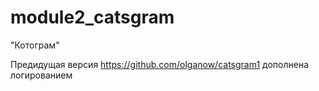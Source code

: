 # module2_catsgram
"Котограм"

Предидущая версия https://github.com/olganow/catsgram1 дополнена логированием
